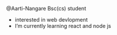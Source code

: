  @Aarti-Nangare
Bsc(cs) student 
-  interested in web devlopment
-  I’m currently learning react and node js


